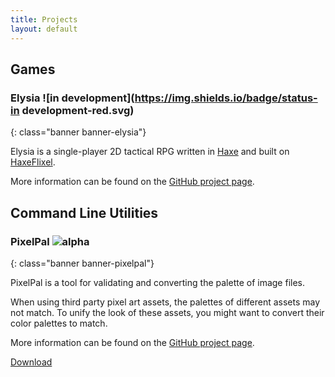 ```yaml
---
title: Projects
layout: default
---
```


## Games

### Elysia ![in development](https://img.shields.io/badge/status-in development-red.svg)
{: class="banner banner-elysia"}

Elysia is a single-player 2D tactical RPG written in [Haxe](https://haxe.org/) and built on [HaxeFlixel](http://haxeflixel.com/).

More information can be found on the [GitHub project page](https://github.com/Acid147/elysia).

## Command Line Utilities

### PixelPal ![alpha](https://img.shields.io/badge/status-alpha-yellow.svg)
{: class="banner banner-pixelpal"}

PixelPal is a tool for validating and converting the palette of image files.

When using third party pixel art assets, the palettes of different assets may not match. To unify the look of these assets, you might want to convert their color palettes to match.

More information can be found on the [GitHub project page](https://github.com/Acid147/pixelpal).

[Download](https://github.com/Acid147/pixelpal/releases)